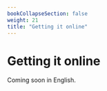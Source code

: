 ```yaml
---
bookCollapseSection: false
weight: 21
title: "Getting it online"
---
```

# Getting it online

Coming soon in English.